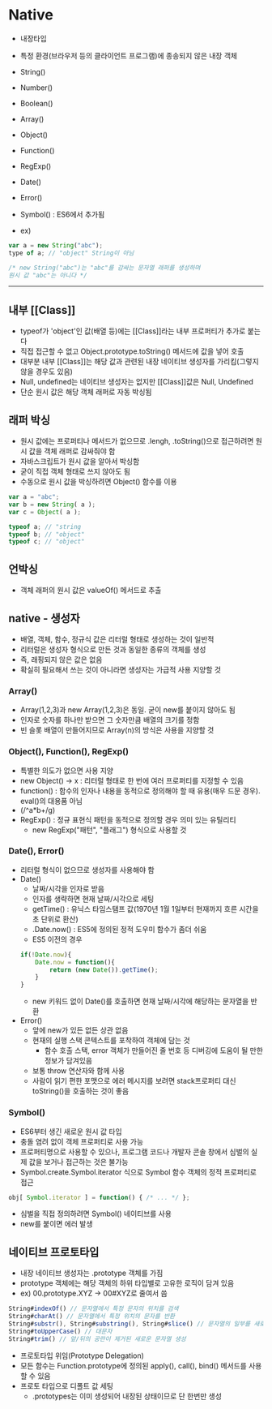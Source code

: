 # Native

- 내장타입
- 특정 환경(브라우저 등의 클라이언트 프로그램)에 종송되지 않은 내장 객체
- String()
- Number()
- Boolean()
- Array()
- Object()
- Function()
- RegExp()
- Date()
- Error()
- Symbol() : ES6에서 추가됨

- ex)
```js
var a = new String("abc");
type of a; // "object" String이 아님

/* new String("abc")는 "abc"를 감싸는 문자열 래퍼를 생성하며  
원시 값 "abc"는 아니다 */ 
```
***

## 내부 [[Class]]
- typeof가 'object'인 값(배열 등)에는 [[Class]]라는 내부 프로퍼티가 추가로 붙는다
- 직접 접근할 수 없고 Object.prototype.toString() 메서드에 값을 넣어 호출
- 대부분 내부 [[Class]]는 해당 값과 관련된 내장 네이티브 생성자를 가리킴(그렇지 않을 경우도 있음)
- Null, undefined는 네이티브 생성자는 없지만 [[Class]]값은 Null, Undefined 
- 단순 원시 값은 해당 객체 래퍼로 자동 박싱됨

## 래퍼 박싱
- 원시 값에는 프로퍼티나 메서드가 없으므로 .lengh, .toString()으로 접근하려면 원시 값을 객체 래퍼로 감싸줘야 함
- 자바스크립트가 원시 값을 알아서 박싱함
- 굳이 직접 객체 형태로 쓰지 않아도 됨
- 수동으로 원시 값을 박싱하려면 Object() 함수를 이용
```js
var a = "abc";
var b = new String( a );
var c = Object( a );

typeof a; // "string
typeof b; // "object"
typeof c; // "object"
```

## 언박싱
- 객체 래퍼의 원시 값은 valueOf() 메서드로 추출

## native - 생성자
- 배열, 객체, 함수, 정규식 값은 리터럴 형태로 생성하는 것이 일반적
- 리터럴은 생성자 형식으로 만든 것과 동일한 종류의 객체를 생성
- 즉, 래핑되지 않은 값은 없음
- 확실히 필요해서 쓰는 것이 아니라면 생성자는 가급적 사용 지양할 것

### Array()
- Array(1,2,3)과 new Array(1,2,3)은 동일. 굳이 new를 붙이지 않아도 됨
- 인자로 숫자를 하나만 받으면 그 숫자만큼 배열의 크기를 정함
- 빈 슬롯 배열이 만들어지므로 Array(n)의 방식은 사용을 지양할 것

### Object(), Function(), RegExp()
- 특별한 의도가 없으면 사용 지양
- new Object() -> x : 리터럴 형태로 한 번에 여러 프로퍼티를 지정할 수 있음
- function() : 함수의 인자나 내용을 동적으로 정의해야 할 때 유용(매우 드문 경우). eval()의 대용품 아님
- (/^a*b+/g)
- RegExp() : 정규 표현식 패턴을 동적으로 정의할 경우 의미 있는 유틸리티
    - new RegExp("패턴", "플래그") 형식으로 사용할 것

### Date(), Error()
- 리터럴 형식이 없으므로 생성자를 사용해야 함
- Date() 
    - 날짜/시각을 인자로 받음
    - 인자를 생략하면 현재 날짜/시각으로 세팅
    - getTime() : 유닉스 타임스탬프 값(1970년 1월 1일부터 현재까지 흐른 시간을 초 단위로 환산)
    - .Date.now() : ES5에 정의된 정적 도우미 함수가 좀더 쉬움
    - ES5 이전의 경우
    ```js
    if(!Date.now){
        Date.now = function(){
            return (new Date()).getTime();
        }
    }
    ```
    - new 키워드 없이 Date()를 호출하면 현재 날짜/시각에 해당하는 문자열을 반환
- Error() 
    - 앞에 new가 있든 없든 상관 없음
    - 현재의 실행 스택 콘텍스트를 포착하여 객체에 담는 것
        - 함수 호출 스택, error 객체가 만들어진 줄 번호 등 디버깅에 도움이 될 만한 정보가 담겨있음
    - 보통 throw 연산자와 함께 사용
    - 사람이 읽기 편한 포맷으로 에러 메시지를 보려면 stack프로퍼티 대신 toString()을 호출하는 것이 좋음

### Symbol()
- ES6부터 생긴 새로운 원시 값 타입
- 충돌 염려 없이 객체 프로퍼티로 사용 가능
- 프로퍼티명으로 사용할 수 있으나, 프로그램 코드나 개발자 콘솔 창에서 심벌의 실제 값을 보거나 접근하는 것은 불가능
- Symbol.create.Symbol.iterator 식으로 Symbol 함수 객체의 정적 프로퍼티로 접근
```js
obj[ Symbol.iterator ] = function() { /* ... */ };
```
- 심벌을 직접 정의하려면 Symbol() 네이티브를 사용
- new를 붙이면 에러 발생

## 네이티브 프로토타입
- 내장 네이티브 생성자는 .prototype 객체를 가짐
- prototype 객체에는 해당 객체의 하위 타입별로 고유한 로직이 담겨 있음
- ex) 00.prototype.XYZ -> 00#XYZ로 줄여서 씀
```js
String#indexOf() // 문자열에서 특정 문자의 위치를 검색
String#charAt() // 문자열에서 특정 위치의 문자를 반환
String#substr(), String#substring(), String#slice() // 문자열의 일부를 새로운 문자열로 추출
String#toUpperCase() // 대문자
String#trim() // 앞/뒤의 공란이 제거된 새로운 문자열 생성
```
- 프로토타입 위임(Prototype Delegation) 
- 모든 함수는 Function.prototype에 정의된 apply(), call(), bind() 메서드를 사용할 수 있음
- 프로토 타입으로 디폴트 값 세팅
    - .prototypes는 이미 생성되어 내장된 상태이므로 단 한번만 생성


